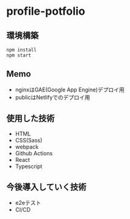 # profile-potfolio

## 環境構築
```
npm install
npm start
```

## Memo
- nginxはGAE(Google App Engine)デプロイ用
- publicはNetlifyでのデプロイ用

## 使用した技術
- HTML
- CSS(Sass)
- webpack
- Github Actions
- React
- Typescript

## 今後導入していく技術
- e2eテスト
- CI/CD

